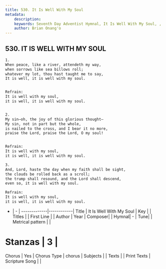 ```yaml
---
title: 530. It Is Well With My Soul
metadata:
    description: 
    keywords: Seventh Day Adventist Hymnal, It Is Well With My Soul, , 
    author: Brian Onang'o
---
```



## 530. IT IS WELL WITH MY SOUL

```txt
1.
When peace, like a river, attendeth my way,
when sorrows like sea billows roll;
whatever my lot, thou hast taught me to say,
It is well, it is well with my soul.


Refrain:
It is well with my soul,
it is well, it is well with my soul.


2.
My sin–oh, the joy of this glorious thought–
My sin, not in part but the whole,
is nailed to the cross, and I bear it no more,
praise the Lord, praise the Lord, O my soul!


Refrain:
It is well with my soul,
it is well, it is well with my soul.

3.
And, Lord, haste the day when my faith shall be sight,
the clouds be rolled back as a scroll;
the trump shall resound, and the Lord shall descend,
even so, it is well with my soul.

Refrain:
It is well with my soul,
it is well, it is well with my soul.

```

- |   -  |
-------------|------------|
Title | It Is Well With My Soul |
Key |  |
Titles |  |
First Line |  |
Author | 
Year | 
Composer|  |
Hymnal|  - |
Tune|  |
Metrical pattern | |
# Stanzas | 3 |
Chorus | Yes |
Chorus Type | chorus |
Subjects |  |
Texts |  |
Print Texts | 
Scripture Song |  |
  
